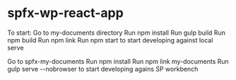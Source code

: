 # spfx-wp-react-app

To start:
Go to my-documents directory
Run npm install
Run gulp build
Run npm build
Run npm link
Run npm start to start developing against local serve

Go to spfx-my-documents
Run npm install
Run npm link my-documents
Run gulp serve --nobrowser to start developing agains SP workbench

